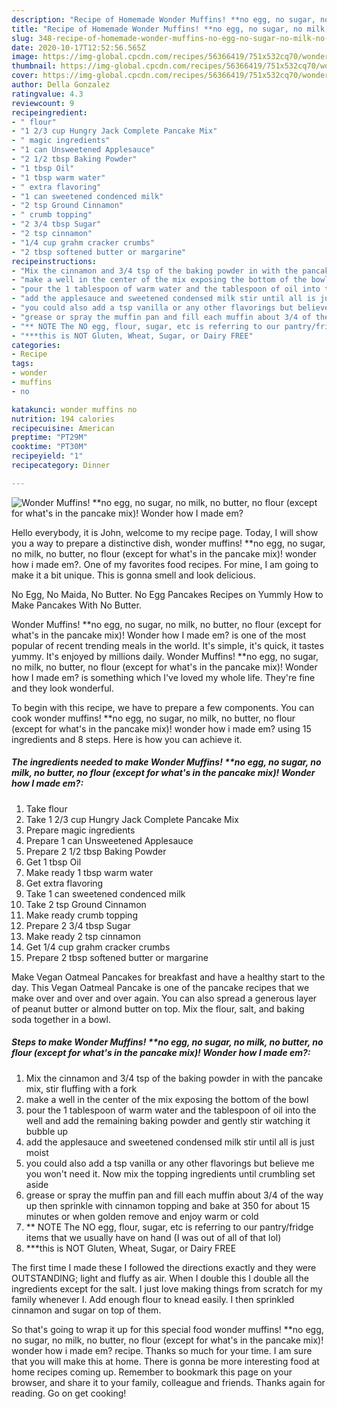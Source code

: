 ```yaml
---
description: "Recipe of Homemade Wonder Muffins! **no egg, no sugar, no milk, no butter, no flour (except for what&amp;#39;s in the pancake mix)! Wonder how I made em?"
title: "Recipe of Homemade Wonder Muffins! **no egg, no sugar, no milk, no butter, no flour (except for what&amp;#39;s in the pancake mix)! Wonder how I made em?"
slug: 348-recipe-of-homemade-wonder-muffins-no-egg-no-sugar-no-milk-no-butter-no-flour-except-for-what-and-39-s-in-the-pancake-mix-wonder-how-i-made-em
date: 2020-10-17T12:52:56.565Z
image: https://img-global.cpcdn.com/recipes/56366419/751x532cq70/wonder-muffins-no-egg-no-sugar-no-milk-no-butter-no-flour-except-for-whats-in-the-pancake-m-recipe-main-photo.jpg
thumbnail: https://img-global.cpcdn.com/recipes/56366419/751x532cq70/wonder-muffins-no-egg-no-sugar-no-milk-no-butter-no-flour-except-for-whats-in-the-pancake-m-recipe-main-photo.jpg
cover: https://img-global.cpcdn.com/recipes/56366419/751x532cq70/wonder-muffins-no-egg-no-sugar-no-milk-no-butter-no-flour-except-for-whats-in-the-pancake-m-recipe-main-photo.jpg
author: Della Gonzalez
ratingvalue: 4.3
reviewcount: 9
recipeingredient:
- " flour"
- "1 2/3 cup Hungry Jack Complete Pancake Mix"
- " magic ingredients"
- "1 can Unsweetened Applesauce"
- "2 1/2 tbsp Baking Powder"
- "1 tbsp Oil"
- "1 tbsp warm water"
- " extra flavoring"
- "1 can sweetened condenced milk"
- "2 tsp Ground Cinnamon"
- " crumb topping"
- "2 3/4 tbsp Sugar"
- "2 tsp cinnamon"
- "1/4 cup grahm cracker crumbs"
- "2 tbsp softened butter or margarine"
recipeinstructions:
- "Mix the cinnamon and 3/4 tsp of the baking powder in with the pancake mix, stir fluffing with a fork"
- "make a well in the center of the mix exposing the bottom of the bowl"
- "pour the 1 tablespoon of warm water and the tablespoon of oil into the well and add the remaining baking powder and gently stir watching it bubble up"
- "add the applesauce and sweetened condensed milk stir until all is just moist"
- "you could also add a tsp vanilla or any other flavorings but believe me you won&#39;t need it. Now mix the topping ingredients until crumbling set aside"
- "grease or spray the muffin pan and fill each muffin about 3/4 of the way up then sprinkle with cinnamon topping and bake at 350 for about 15 minutes or when golden remove and enjoy warm or cold"
- "** NOTE The NO egg, flour, sugar, etc is referring to our pantry/fridge items that we usually have on hand (I was out of all of that lol)"
- "***this is NOT Gluten, Wheat, Sugar, or Dairy FREE"
categories:
- Recipe
tags:
- wonder
- muffins
- no

katakunci: wonder muffins no 
nutrition: 194 calories
recipecuisine: American
preptime: "PT29M"
cooktime: "PT30M"
recipeyield: "1"
recipecategory: Dinner

---
```



![Wonder Muffins! **no egg, no sugar, no milk, no butter, no flour (except for what&#39;s in the pancake mix)! Wonder how I made em?](https://img-global.cpcdn.com/recipes/56366419/751x532cq70/wonder-muffins-no-egg-no-sugar-no-milk-no-butter-no-flour-except-for-whats-in-the-pancake-m-recipe-main-photo.jpg)

Hello everybody, it is John, welcome to my recipe page. Today, I will show you a way to prepare a distinctive dish, wonder muffins! **no egg, no sugar, no milk, no butter, no flour (except for what&#39;s in the pancake mix)! wonder how i made em?. One of my favorites food recipes. For mine, I am going to make it a bit unique. This is gonna smell and look delicious.

No Egg, No Maida, No Butter. No Egg Pancakes Recipes on Yummly How to Make Pancakes With No Butter.

Wonder Muffins! **no egg, no sugar, no milk, no butter, no flour (except for what&#39;s in the pancake mix)! Wonder how I made em? is one of the most popular of recent trending meals in the world. It's simple, it's quick, it tastes yummy. It's enjoyed by millions daily. Wonder Muffins! **no egg, no sugar, no milk, no butter, no flour (except for what&#39;s in the pancake mix)! Wonder how I made em? is something which I've loved my whole life. They're fine and they look wonderful.


To begin with this recipe, we have to prepare a few components. You can cook wonder muffins! **no egg, no sugar, no milk, no butter, no flour (except for what&#39;s in the pancake mix)! wonder how i made em? using 15 ingredients and 8 steps. Here is how you can achieve it.

<!--inarticleads1-->

##### The ingredients needed to make Wonder Muffins! **no egg, no sugar, no milk, no butter, no flour (except for what&#39;s in the pancake mix)! Wonder how I made em?:

1. Take  flour
1. Take 1 2/3 cup Hungry Jack Complete Pancake Mix
1. Prepare  magic ingredients
1. Prepare 1 can Unsweetened Applesauce
1. Prepare 2 1/2 tbsp Baking Powder
1. Get 1 tbsp Oil
1. Make ready 1 tbsp warm water
1. Get  extra flavoring
1. Take 1 can sweetened condenced milk
1. Take 2 tsp Ground Cinnamon
1. Make ready  crumb topping
1. Prepare 2 3/4 tbsp Sugar
1. Make ready 2 tsp cinnamon
1. Get 1/4 cup grahm cracker crumbs
1. Prepare 2 tbsp softened butter or margarine


Make Vegan Oatmeal Pancakes for breakfast and have a healthy start to the day. This Vegan Oatmeal Pancake is one of the pancake recipes that we make over and over and over again. You can also spread a generous layer of peanut butter or almond butter on top. Mix the flour, salt, and baking soda together in a bowl. 

<!--inarticleads2-->

##### Steps to make Wonder Muffins! **no egg, no sugar, no milk, no butter, no flour (except for what&#39;s in the pancake mix)! Wonder how I made em?:

1. Mix the cinnamon and 3/4 tsp of the baking powder in with the pancake mix, stir fluffing with a fork
1. make a well in the center of the mix exposing the bottom of the bowl
1. pour the 1 tablespoon of warm water and the tablespoon of oil into the well and add the remaining baking powder and gently stir watching it bubble up
1. add the applesauce and sweetened condensed milk stir until all is just moist
1. you could also add a tsp vanilla or any other flavorings but believe me you won&#39;t need it. Now mix the topping ingredients until crumbling set aside
1. grease or spray the muffin pan and fill each muffin about 3/4 of the way up then sprinkle with cinnamon topping and bake at 350 for about 15 minutes or when golden remove and enjoy warm or cold
1. ** NOTE The NO egg, flour, sugar, etc is referring to our pantry/fridge items that we usually have on hand (I was out of all of that lol)
1. ***this is NOT Gluten, Wheat, Sugar, or Dairy FREE


The first time I made these I followed the directions exactly and they were OUTSTANDING; light and fluffy as air. When I double this I double all the ingredients except for the salt. I just love making things from scratch for my family whenever I. Add enough flour to knead easily. I then sprinkled cinnamon and sugar on top of them. 

So that's going to wrap it up for this special food wonder muffins! **no egg, no sugar, no milk, no butter, no flour (except for what&#39;s in the pancake mix)! wonder how i made em? recipe. Thanks so much for your time. I am sure that you will make this at home. There is gonna be more interesting food at home recipes coming up. Remember to bookmark this page on your browser, and share it to your family, colleague and friends. Thanks again for reading. Go on get cooking!
